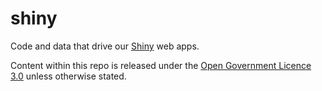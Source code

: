 # shiny
Code and data that drive our [Shiny](https://shiny.rstudio.com/) web apps.

Content within this repo is released under the [Open Government Licence 3.0](http://www.nationalarchives.gov.uk/doc/open-government-licence/version/3/) unless otherwise stated.